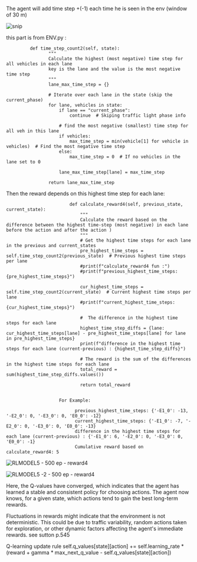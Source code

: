 

The agent will add time step +(-1) each time he is seen in the env (window of 30 m) 


![snip](https://github.com/user-attachments/assets/7b7ef096-d9dd-44a7-980c-05f80babfb51)


this part is from ENV.py :

             def time_step_count2(self, state):
                    """
                    Calculate the highest (most negative) time step for all vehicles in each lane
                    key is the lane and the value is the most negative time step
                    """
                    lane_max_time_step = {}
            
                    # Iterate over each lane in the state (skip the current_phase)
                    for lane, vehicles in state:
                        if lane == "current_phase":
                            continue  # Skiping traffic light phase info
            
                        # find the most negative (smallest) time step for all veh in this lane
                        if vehicles:
                            max_time_step = min(vehicle[1] for vehicle in vehicles)  # Find the most negative time step
                        else:
                            max_time_step = 0  # If no vehicles in the lane set to 0
            
                        lane_max_time_step[lane] = max_time_step
            
                    return lane_max_time_step


Then the reward depends on this highest time step for each lane:

                            def calculate_reward4(self, previous_state, current_state):
                                """
                                Calculate the reward based on the difference between the highest time-step (most negative) in each lane before the action and after the action )
                                """
                                # Get the highest time steps for each lane in the previous and current_states
                                pre_highest_time_steps = self.time_step_count2(previous_state)  # Previous highest time steps per lane
                                #print(f"calculate_reward4 fun :")
                                #print(f"previous_highest_time_steps: {pre_highest_time_steps}")
                        
                                cur_highest_time_steps = self.time_step_count2(current_state)  # Current highest time steps per lane
                                #print(f"current_highest_time_steps: {cur_highest_time_steps}")
                        
                                #  The difference in the highest time steps for each lane
                                highest_time_step_diffs = {lane:  cur_highest_time_steps[lane] - pre_highest_time_steps[lane] for lane in pre_highest_time_steps}
                                print(f"difference in the highest time steps for each lane (current-previous) : {highest_time_step_diffs}")
                        
                                # The reward is the sum of the differences in the highest time steps for each lane
                                total_reward = sum(highest_time_step_diffs.values())
                        
                                return total_reward


                        For Example:
                        
                              previous_highest_time_steps: {'-E1_0': -13, '-E2_0': 0, '-E3_0': 0, 'E0_0': -12}
                              current_highest_time_steps: {'-E1_0': -7, '-E2_0': 0, '-E3_0': 0, 'E0_0': -13}
                              difference in the highest time steps for each lane (current-previous) : {'-E1_0': 6, '-E2_0': 0, '-E3_0': 0, 'E0_0': -1}
                              Cumulative reward based on calculate_reward4: 5




![RLMODEL5 - 500 ep - reward4](https://github.com/user-attachments/assets/f616f896-ba87-4ad4-bb8d-5ffe999fc1f1)

![RLMODEL5 -2 - 500 ep - reward4](https://github.com/user-attachments/assets/c2ad3a34-8132-4ace-bd49-f64b14ac5cff)


Here, the Q-values have converged, which indicates that the agent has learned a stable and consistent policy for choosing actions. The agent now knows, for a given state, which actions tend to gain the best long-term rewards.

Fluctuations in rewards might indicate that the environment is not deterministic. This could be due to traffic variability, random actions taken for exploration, or other dynamic factors affecting the agent's immediate rewards. see sutton p.545


Q-learning update rule
                self.q_values[state][action] += self.learning_rate * (reward + gamma * max_next_q_value - self.q_values[state][action])


